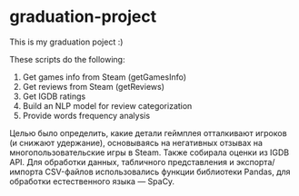 # graduation-project
This is my graduation poject :)

These scripts do the following:

1. Get games info from Steam (getGamesInfo)
2. Get reviews from Steam (getReviews)
3. Get IGDB ratings
4. Build an NLP model for review categorization
5. Provide words frequency analysis

Целью было определить, какие детали геймплея отталкивают игроков (и снижают удержание), основываясь на негативных отзывах на многопользовательские игры в Steam. Также собирала оценки из IGDB API. Для обработки данных, табличного представления и экспорта/импорта CSV-файлов использовались функции библиотеки Pandas, для обработки естественного языка — SpaCy.

